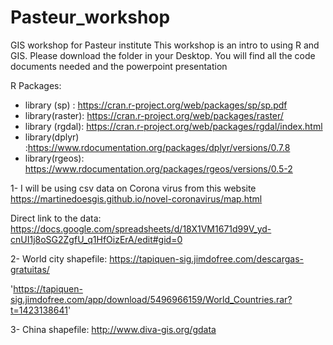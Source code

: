 # Pasteur_workshop
GIS workshop for Pasteur institute
This workshop is an intro to using R and GIS. Please download the folder in your Desktop. You will find all the code documents needed and the powerpoint presentation

R Packages:
- library (sp) : https://cran.r-project.org/web/packages/sp/sp.pdf
- library(raster): https://cran.r-project.org/web/packages/raster/
- library (rgdal): https://cran.r-project.org/web/packages/rgdal/index.html
- library(dplyr) :https://www.rdocumentation.org/packages/dplyr/versions/0.7.8
- library(rgeos): https://www.rdocumentation.org/packages/rgeos/versions/0.5-2

1- I will be using csv data on Corona virus from this website https://martinedoesgis.github.io/novel-coronavirus/map.html

Direct link to the data: https://docs.google.com/spreadsheets/d/18X1VM1671d99V_yd-cnUI1j8oSG2ZgfU_q1HfOizErA/edit#gid=0


2- World city shapefile: https://tapiquen-sig.jimdofree.com/descargas-gratuitas/

'https://tapiquen-sig.jimdofree.com/app/download/5496966159/World_Countries.rar?t=1423138641'

3- China shapefile: http://www.diva-gis.org/gdata
